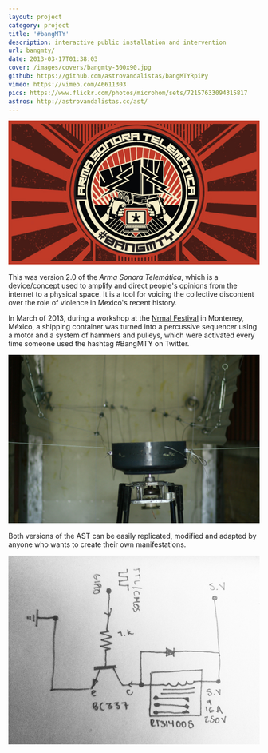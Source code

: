 ```yaml
---
layout: project
category: project
title: '#bangMTY'
description: interactive public installation and intervention
url: bangmty/
date: 2013-03-17T01:38:03
cover: /images/covers/bangmty-300x90.jpg
github: https://github.com/astrovandalistas/bangMTYRpiPy
vimeo: https://vimeo.com/46611303
pics: https://www.flickr.com/photos/microhom/sets/72157633094315817
astros: http://astrovandalistas.cc/ast/
---
```

![](/images/projects/bangmty/logo700x400.jpg)

This was version 2.0 of the *Arma Sonora Telemática*, which is a device/concept used to amplify and direct people's opinions from the internet to a physical space. It is a tool for voicing the collective discontent over the role of violence in Mexico's recent history.

In March of 2013, during a workshop at the [Nrmal Festival](http://festivalnrmal.net/) in Monterrey, México, a shipping container was turned into a percussive sequencer using a motor and a system of hammers and pulleys, which were activated every time someone used the hashtag #BangMTY on Twitter.

![](/images/projects/bangmty/motor00.jpg)

Both versions of the AST can be easily replicated, modified and adapted by anyone who wants to create their own manifestations.

![](/images/projects/bangmty/AST_relays.jpg)
